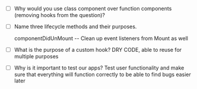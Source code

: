 - [ ] Why would you use class component over function components (removing hooks from the question)?
  <!-- ! I find it easier to pass state throughout the application. Keep state all together to be able to access more methods -->
- [ ] Name three lifecycle methods and their purposes.
  <!-- ! componentDidMount -- run through once when component mounts the first time
  componentDidUpdate -- Runs through the function every time the component rerenders -->
  componentDidUnMount -- Clean up event listeners from Mount as well
- [ ] What is the purpose of a custom hook?
      DRY CODE, able to reuse for multiple purposes

- [ ] Why is it important to test our apps?
      Test user functionality and make sure that everything will function correctly to be able to find bugs easier later
